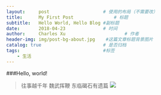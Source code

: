 ```yaml
---
layout:     post                    # 使用的布局（不需要改）
title:      My First Post               # 标题 
subtitle:   Hello World, Hello Blog #副标题
date:       2018-04-23              # 时间
author:     Charles Xu                      # 作者
header-img: img/post-bg-about.jpg    #这篇文章标题背景图片
catalog: true                       # 是否归档
tags:                               #标签
    - 生活
---
```


###Hello, world!

>往事越千年
>魏武挥鞭
>东临碣石有遗篇
![](https://ws3.sinaimg.cn/large/006tNc79gy1fqnk3u21sbj31kw11x7wi.jpg)
